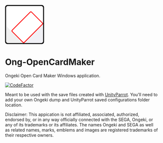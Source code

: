 <img src="https://raw.githubusercontent.com/shigeru22/ong-opencardmaker/main/Icon/Application.png" width="128" height="128" />

# Ong-OpenCardMaker
Ongeki Open Card Maker Windows application.

[![CodeFactor](https://www.codefactor.io/repository/github/shigeru22/ong-opencardmaker/badge?s=0aee5690ab99473f3ec8de2dc3d10a7f7608cb50)](https://www.codefactor.io/repository/github/shigeru22/ong-opencardmaker)

Meant to be used with the save files created with [UnityParrot](https://github.com/teknogods/UnityParrot).
You'll need to add your own Ongeki dump and UnityParrot saved configurations folder location.

Disclaimer:
This appication is not affiliated, associated, authorized, endorsed by, or in any way officially connected with the SEGA, Ongeki, or any of its trademarks or its affiliates.
The names Ongeki and SEGA as well as related names, marks, emblems and images are registered trademarks of their respective owners.
